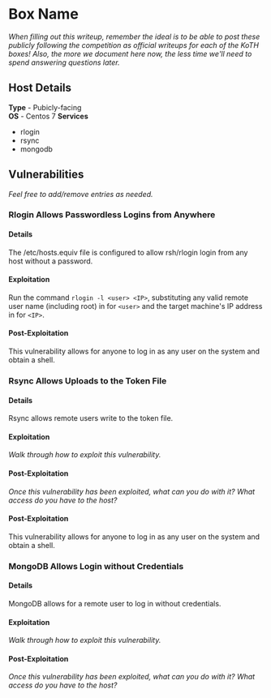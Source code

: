 # Box Name
_When filling out this writeup, remember the ideal is to be able to post these
publicly following the competition as official writeups for each of the KoTH
boxes!  Also, the more we document here now, the less time we'll need to spend
answering questions later._

## Host Details
**Type** - Pubicly-facing  
**OS** - Centos 7
**Services**
- rlogin
- rsync
- mongodb

## Vulnerabilities
_Feel free to add/remove entries as needed._

### Rlogin Allows Passwordless Logins from Anywhere
#### Details
The /etc/hosts.equiv file is configured to allow rsh/rlogin login from any host
without a password.

#### Exploitation
Run the command `rlogin -l <user> <IP>`, substituting any valid remote user
name (including root) in for `<user>` and the target machine's IP address in
for `<IP>`.

#### Post-Exploitation
This vulnerability allows for anyone to log in as any user on the system and
obtain a shell.

### Rsync Allows Uploads to the Token File
#### Details
Rsync allows remote users write to the token file.

#### Exploitation
_Walk through how to exploit this vulnerability._

#### Post-Exploitation
_Once this vulnerability has been exploited, what can you do with it?  What
access do you have to the host?_

#### Post-Exploitation
This vulnerability allows for anyone to log in as any user on the system and
obtain a shell.

### MongoDB Allows Login without Credentials
#### Details
MongoDB allows for a remote user to log in without credentials.

#### Exploitation
_Walk through how to exploit this vulnerability._

#### Post-Exploitation
_Once this vulnerability has been exploited, what can you do with it?  What
access do you have to the host?_

